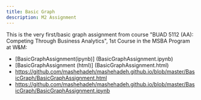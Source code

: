 ```yaml
---
title: Basic Graph
description: M2 Assignment
---
```


This is the very first/basic graph assignment from course "BUAD 5112 (AA): Competing Through Business Analytics", 1st Course in the MSBA Program at W&M:

- [BasicGraphAssignment(ipynb)] (BasicGraphAssignment.ipynb)
- [BasicGraphAssignment (html)] (BasicGraphAssignment.html)
- https://github.com/mashehadeh/mashehadeh.github.io/blob/master/BasicGraph/BasicGraphAssignment.html
- https://github.com/mashehadeh/mashehadeh.github.io/blob/master/BasicGraph/BasicGraphAssignment.ipynb


